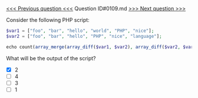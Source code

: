 [<<< Previous question <<<](0108.md)  Question ID#0109.md  [>>> Next question >>>](0110.md) 

Consider the following PHP script:
```php
$var1 = ["foo", "bar", "hello", "world", "PHP", "nice"];
$var2 = ["foo", "bar", "hello", "PHP", "nice", "language"];

echo count(array_merge(array_diff($var1, $var2), array_diff($var2, $var1)));
```
What will be the output of the script?

- [x] 2
- [ ] 4
- [ ] 3
- [ ] 1
